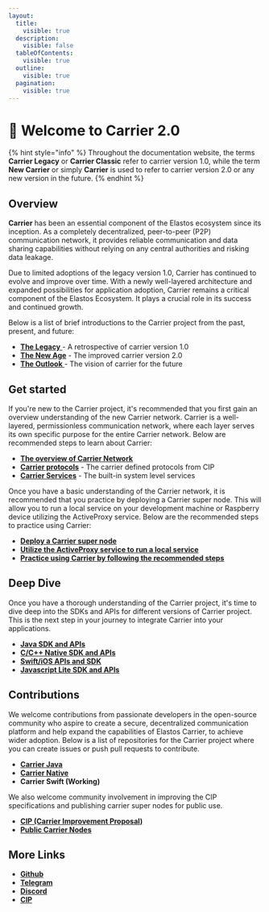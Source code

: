 ```yaml
---
layout:
  title:
    visible: true
  description:
    visible: false
  tableOfContents:
    visible: true
  outline:
    visible: true
  pagination:
    visible: true
---
```


# 👋 Welcome to Carrier 2.0

{% hint style="info" %}
Throughout the documentation website, the terms **Carrier Legacy** or **Carrier Classic** refer to carrier version 1.0, while the term **New Carrier** or simply **Carrier** is used to refer to carrier version 2.0 or any new version in the future.
{% endhint %}

## Overview

**Carrier** has been an essential component of the Elastos ecosystem since its inception. As a completely decentralized, peer-to-peer (P2P) communication network, it provides reliable communication and data sharing capabilities without relying on any central authorities and risking data leakage.&#x20;

Due to limited adoptions of the legacy version 1.0, Carrier has continued to evolve and improve over time. With a newly well-layered architecture and expanded possibilities for application adoption, Carrier remains a critical component of the Elastos Ecosystem. It plays a crucial role in its success and continued growth.

Below is a list of brief introductions to the Carrier project from the past, present, and future:

* [**The Legacy** ](introduction/the-legacy.md) - A retrospective of carrier version 1.0
* [**The New Age**](introduction/the-new-age.md) - The improved carrier version 2.0
* [**The Outlook** ](introduction/the-outlook.md)- The vision of carrier for the future

## Get started

If you're new to the Carrier project, it's recommended that you first gain an overview understanding of the new Carrier network. Carrier is a well-layered, permissionless communication network, where each layer serves its own specific purpose for the entire Carrier network. Below are recommended steps to learn about Carrier:

* [**The overview of Carrier Network**](./#overview)
* [**Carrier protocols**](fundamental/carrier-protocol/) - The carrier defined protocols from CIP
* [**Carrier Services**](fundamental/carrier-services/) - The built-in system level services

Once you have a basic understanding of the Carrier network, it is recommended that you practice by deploying a Carrier super node. This will allow you to run a local service on your development machine or Raspberry device utilizing the ActiveProxy service. Below are the recommended steps to practice using Carrier:

* [**Deploy a Carrier super node**](fundamental/practices/deploying-a-carrier-super-node.md)
* [**Utilize the ActiveProxy service to run a local service**](fundamental/practices/walk-through-active-proxy-service.md)
* [**Practice using Carrier by following the recommended steps**](fundamental/practices/practice-in-shell.md)

## Deep Dive

Once you have a thorough understanding of the Carrier project, it's time to dive deep into the SDKs and APIs for different versions of Carrier project. This is the next step in your journey to integrate Carrier into your applications.

* [**Java SDK and APIs**](developer/java.md)
* [**C/C++ Native SDK and APIs**](developer/c-c++.md)
* [**Swift/iOS APIs and SDK**](http://localhost:5000/o/-MiuJMlYEx2aazGrKrUY/s/vUu27GQSAeqmivH4yylC/)
* [**Javascript Lite SDK and APIs**](developer/javascript.md)

## Contributions

We welcome contributions from passionate developers in the open-source community who aspire to create a secure, decentralized communication platform and help expand the capabilities of Elastos Carrier, to achieve wider adoption. Below is a list of repositories for the Carrier project where you can create issues or push pull requests to contribute.

* [**Carrier Java**](https://github.com/elastos/Elastos.Carrier.Java)
* [**Carrier Native**](https://github.com/elastos/Elastos.Carrier.Native)
* **Carrier Swift (Working)**

We also welcome community involvement in improving the CIP specifications and publishing carrier super nodes for public use.

* [**CIP (Carrier Improvement Proposal)**](https://github.com/trinity-tech-io/awesome-carrier)
* [**Public Carrier Nodes**](https://github.com/trinity-tech-io/public-carrier-nodes)

## More Links

* [**Github**](https://github.com/elastos/Elastos.Carrier.Java)
* [**Telegram**](https://t.me/awesomecarrier)
* [**Discord**](https://discord.gg/PfhEeuu2)
* [**CIP**](https://github.com/trinity-tech-io/awesome-carrier)
